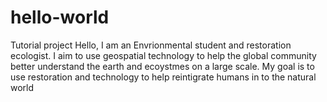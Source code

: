 # hello-world
Tutorial project
Hello, I am an Envrionmental student and restoration ecologist. I aim to use geospatial technology to help the global community better understand the earth and ecoystmes on a large scale. My goal is to use restoration and technology to help reintigrate humans in to the natural world
